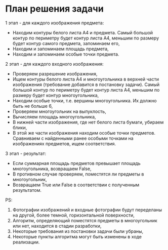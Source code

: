 # План решения задачи

1 этап - для каждого изображения предмета:
- Находим контуры белого листа А4 и предмета. Самый большой контур по периметру будет контур листа А4, меньшим по размеру будет контур самого предмета, запоминаем его,
- Находим и запоминаем площадь предмета,
- Находим и запоминаем особые точки предмета.

2 этап - для каждого входного изображения:
- Проверяем разрешение изображения,
- Ищем контуры белого листа А4 и многоугольника в верхней части изображения (требование добавится в постановку задачи). Самый большой контур по периметру будет контур листа А4, меньшим по размеру будет контур многоугольника,
- Находим особые точки, т.е. вершины многоугольника. Их должно быть не больше 6,
- Проверяем многоугольник на выпуклость,
- Вычисляем площадь многоугольника,
- В нижней части изображения, где нет белого листа бумаги, убираем блики,
- В этой же части изображения находим особые точки предметов. Сравниваем с найденными ранее особыми точками на изображениях предметов, ищем соответствия.

3 этап - результат:
- Если суммарная площадь предметов превышает площадь многоугольника, возвращаем False,
- В противном случае проверяем, поместятся ли предметы в многоугольник,
- Возвращаем True или False в соответствии с полученным результатом.

PS:
1) Фотографии изображений и входные фотографии будут переделаны на другой, более темной, горизонтальной поверхности,
2) Алгоритм, определяющий поместятся предметы в многоугольник или нет, находится в стадии разработки,
3) Некоторые требования из постановки задачи были убраны,
4) Некоторые пункты алгоритма могут быть изменены в ходе реализации.
